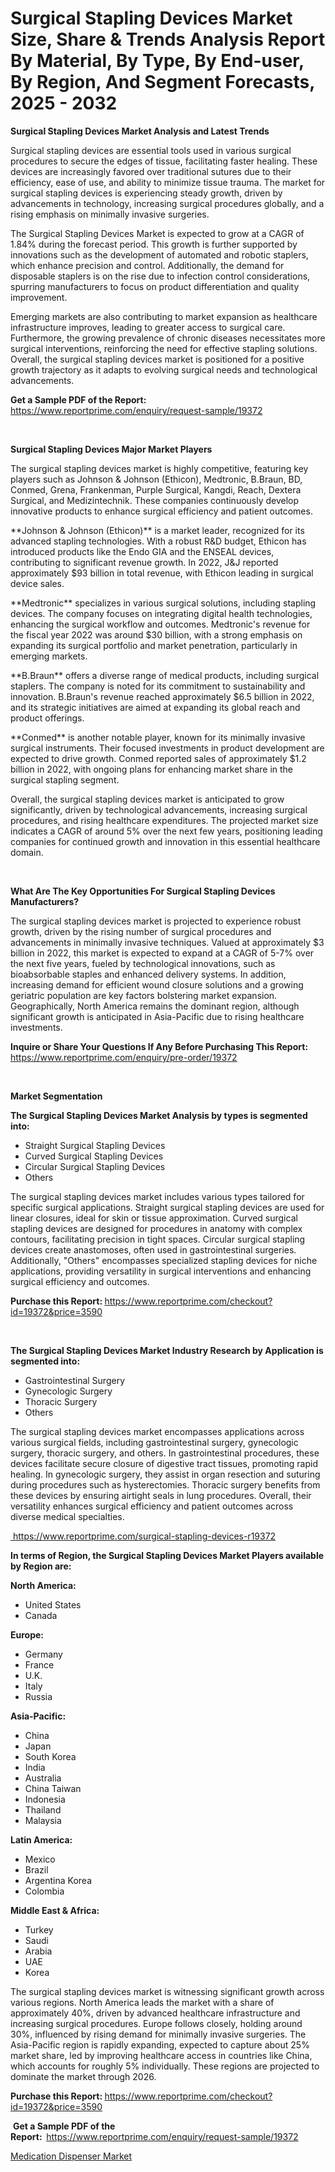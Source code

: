 <p><h1>Surgical Stapling Devices Market Size, Share & Trends Analysis Report By Material, By Type, By End-user, By Region, And Segment Forecasts, 2025 - 2032</h1></p><p><strong>Surgical Stapling Devices Market Analysis and Latest Trends</strong></p>
<p><p>Surgical stapling devices are essential tools used in various surgical procedures to secure the edges of tissue, facilitating faster healing. These devices are increasingly favored over traditional sutures due to their efficiency, ease of use, and ability to minimize tissue trauma. The market for surgical stapling devices is experiencing steady growth, driven by advancements in technology, increasing surgical procedures globally, and a rising emphasis on minimally invasive surgeries.</p><p>The Surgical Stapling Devices Market is expected to grow at a CAGR of 1.84% during the forecast period. This growth is further supported by innovations such as the development of automated and robotic staplers, which enhance precision and control. Additionally, the demand for disposable staplers is on the rise due to infection control considerations, spurring manufacturers to focus on product differentiation and quality improvement.</p><p>Emerging markets are also contributing to market expansion as healthcare infrastructure improves, leading to greater access to surgical care. Furthermore, the growing prevalence of chronic diseases necessitates more surgical interventions, reinforcing the need for effective stapling solutions. Overall, the surgical stapling devices market is positioned for a positive growth trajectory as it adapts to evolving surgical needs and technological advancements.</p></p>
<p><strong>Get a Sample PDF of the Report:&nbsp;</strong> <a href="https://www.reportprime.com/enquiry/request-sample/19372?utm_campaign=3171&utm_medium=2&utm_source=Github&utm_content=ia&utm_term=19032025&utm_id=surgical-stapling-devices">https://www.reportprime.com/enquiry/request-sample/19372</a></p>
<p>&nbsp;</p>
<p><strong>Surgical Stapling Devices Major Market Players</strong></p>
<p><p>The surgical stapling devices market is highly competitive, featuring key players such as Johnson & Johnson (Ethicon), Medtronic, B.Braun, BD, Conmed, Grena, Frankenman, Purple Surgical, Kangdi, Reach, Dextera Surgical, and Medizintechnik. These companies continuously develop innovative products to enhance surgical efficiency and patient outcomes.</p><p>**Johnson & Johnson (Ethicon)** is a market leader, recognized for its advanced stapling technologies. With a robust R&D budget, Ethicon has introduced products like the Endo GIA and the ENSEAL devices, contributing to significant revenue growth. In 2022, J&J reported approximately $93 billion in total revenue, with Ethicon leading in surgical device sales.</p><p>**Medtronic** specializes in various surgical solutions, including stapling devices. The company focuses on integrating digital health technologies, enhancing the surgical workflow and outcomes. Medtronic's revenue for the fiscal year 2022 was around $30 billion, with a strong emphasis on expanding its surgical portfolio and market penetration, particularly in emerging markets.</p><p>**B.Braun** offers a diverse range of medical products, including surgical staplers. The company is noted for its commitment to sustainability and innovation. B.Braun's revenue reached approximately $6.5 billion in 2022, and its strategic initiatives are aimed at expanding its global reach and product offerings.</p><p>**Conmed** is another notable player, known for its minimally invasive surgical instruments. Their focused investments in product development are expected to drive growth. Conmed reported sales of approximately $1.2 billion in 2022, with ongoing plans for enhancing market share in the surgical stapling segment.</p><p>Overall, the surgical stapling devices market is anticipated to grow significantly, driven by technological advancements, increasing surgical procedures, and rising healthcare expenditures. The projected market size indicates a CAGR of around 5% over the next few years, positioning leading companies for continued growth and innovation in this essential healthcare domain.</p></p>
<p>&nbsp;</p>
<p><strong>What Are The Key Opportunities For Surgical Stapling Devices Manufacturers?</strong></p>
<p><p>The surgical stapling devices market is projected to experience robust growth, driven by the rising number of surgical procedures and advancements in minimally invasive techniques. Valued at approximately $3 billion in 2022, this market is expected to expand at a CAGR of 5-7% over the next five years, fueled by technological innovations, such as bioabsorbable staples and enhanced delivery systems. In addition, increasing demand for efficient wound closure solutions and a growing geriatric population are key factors bolstering market expansion. Geographically, North America remains the dominant region, although significant growth is anticipated in Asia-Pacific due to rising healthcare investments.</p></p>
<p><strong>Inquire or Share Your Questions If Any Before Purchasing This Report:</strong> <a href="https://www.reportprime.com/enquiry/pre-order/19372?utm_campaign=3171&utm_medium=2&utm_source=Github&utm_content=ia&utm_term=19032025&utm_id=surgical-stapling-devices">https://www.reportprime.com/enquiry/pre-order/19372</a></p>
<p>&nbsp;</p>
<p><strong>Market Segmentation</strong></p>
<p><strong>The Surgical Stapling Devices Market Analysis by types is segmented into:</strong></p>
<p><ul><li>Straight Surgical Stapling Devices</li><li>Curved Surgical Stapling Devices</li><li>Circular Surgical Stapling Devices</li><li>Others</li></ul></p>
<p><p>The surgical stapling devices market includes various types tailored for specific surgical applications. Straight surgical stapling devices are used for linear closures, ideal for skin or tissue approximation. Curved surgical stapling devices are designed for procedures in anatomy with complex contours, facilitating precision in tight spaces. Circular surgical stapling devices create anastomoses, often used in gastrointestinal surgeries. Additionally, "Others" encompasses specialized stapling devices for niche applications, providing versatility in surgical interventions and enhancing surgical efficiency and outcomes.</p></p>
<p><strong>Purchase this Report:&nbsp;</strong><a href="https://www.reportprime.com/checkout?id=19372&price=3590&utm_campaign=3171&utm_medium=2&utm_source=Github&utm_content=ia&utm_term=19032025&utm_id=surgical-stapling-devices">https://www.reportprime.com/checkout?id=19372&price=3590</a></p>
<p>&nbsp;</p>
<p><strong>The Surgical Stapling Devices Market Industry Research by Application is segmented into:</strong></p>
<p><ul><li>Gastrointestinal Surgery</li><li>Gynecologic Surgery</li><li>Thoracic Surgery</li><li>Others</li></ul></p>
<p><p>The surgical stapling devices market encompasses applications across various surgical fields, including gastrointestinal surgery, gynecologic surgery, thoracic surgery, and others. In gastrointestinal procedures, these devices facilitate secure closure of digestive tract tissues, promoting rapid healing. In gynecologic surgery, they assist in organ resection and suturing during procedures such as hysterectomies. Thoracic surgery benefits from these devices by ensuring airtight seals in lung procedures. Overall, their versatility enhances surgical efficiency and patient outcomes across diverse medical specialties.</p></p>
<p><a href="https://www.reportprime.com/surgical-stapling-devices-r19372?utm_campaign=3171&utm_medium=2&utm_source=Github&utm_content=ia&utm_term=19032025&utm_id=surgical-stapling-devices">&nbsp;https://www.reportprime.com/surgical-stapling-devices-r19372</a></p>
<p><strong>In terms of Region, the Surgical Stapling Devices Market Players available by Region are:</strong></p>
<p>
    <p> <strong> North America: </strong>
        <ul>
            <li>United States</li>
            <li>Canada</li>
        </ul>
        </p> 
    <p> <strong> Europe: </strong>
        <ul>
            <li>Germany</li>
            <li>France</li>
            <li>U.K.</li>
            <li>Italy</li>
            <li>Russia</li>
        </ul>
        </p> 
    <p> <strong> Asia-Pacific: </strong>
        <ul>
            <li>China</li>
            <li>Japan</li>
            <li>South Korea</li>
            <li>India</li>
            <li>Australia</li>
            <li>China Taiwan</li>
            <li>Indonesia</li>
            <li>Thailand</li>
            <li>Malaysia</li>
        </ul>
        </p> 
    <p> <strong> Latin America: </strong>
        <ul>
            <li>Mexico</li>
            <li>Brazil</li>
            <li>Argentina Korea</li>
            <li>Colombia</li>
        </ul>
        </p> 
    <p> <strong> Middle East & Africa: </strong>
        <ul>
            <li>Turkey</li>
            <li>Saudi</li>
            <li>Arabia</li>
            <li>UAE</li>
            <li>Korea</li>
        </ul>
    </p>
    </p>
<p><p>The surgical stapling devices market is witnessing significant growth across various regions. North America leads the market with a share of approximately 40%, driven by advanced healthcare infrastructure and increasing surgical procedures. Europe follows closely, holding around 30%, influenced by rising demand for minimally invasive surgeries. The Asia-Pacific region is rapidly expanding, expected to capture about 25% market share, led by improving healthcare access in countries like China, which accounts for roughly 5% individually. These regions are projected to dominate the market through 2026.</p></p>
<p><strong>Purchase this Report: </strong><a href="https://www.reportprime.com/checkout?id=19372&price=3590&utm_campaign=3171&utm_medium=2&utm_source=Github&utm_content=ia&utm_term=19032025&utm_id=surgical-stapling-devices">https://www.reportprime.com/checkout?id=19372&price=3590</a></p>
<p>&nbsp;<strong>Get a Sample PDF of the Report:&nbsp;&nbsp;</strong><a href="https://www.reportprime.com/enquiry/request-sample/19372?utm_campaign=3171&utm_medium=2&utm_source=Github&utm_content=ia&utm_term=19032025&utm_id=surgical-stapling-devices">https://www.reportprime.com/enquiry/request-sample/19372</a></p>
<p><strong></strong></p>
<p><p><a href="https://github.com/noppbebawy/Market-Research-Report-List-1/blob/main/medication-dispenser-market.md?utm_campaign=3171&utm_medium=2&utm_source=Github&utm_content=ia&utm_term=19032025&utm_id=surgical-stapling-devices">Medication Dispenser Market</a></p></p>